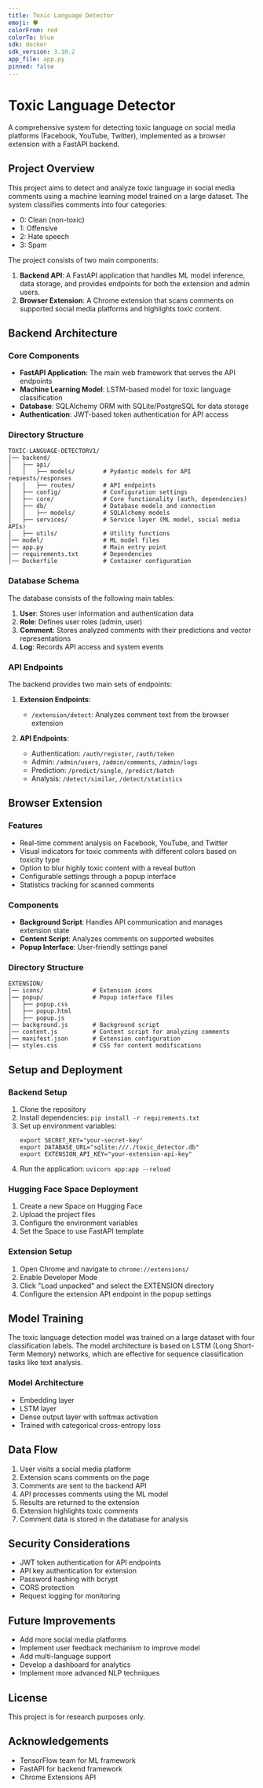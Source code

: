 ```yaml
---
title: Toxic Language Detector
emoji: 🛡️
colorFrom: red
colorTo: blue
sdk: docker
sdk_version: 3.10.2
app_file: app.py
pinned: false
---
```


# Toxic Language Detector

A comprehensive system for detecting toxic language on social media platforms (Facebook, YouTube, Twitter), implemented as a browser extension with a FastAPI backend.

## Project Overview

This project aims to detect and analyze toxic language in social media comments using a machine learning model trained on a large dataset. The system classifies comments into four categories:

- 0: Clean (non-toxic)
- 1: Offensive
- 2: Hate speech
- 3: Spam

The project consists of two main components:

1. **Backend API**: A FastAPI application that handles ML model inference, data storage, and provides endpoints for both the extension and admin users.
2. **Browser Extension**: A Chrome extension that scans comments on supported social media platforms and highlights toxic content.

## Backend Architecture

### Core Components

- **FastAPI Application**: The main web framework that serves the API endpoints
- **Machine Learning Model**: LSTM-based model for toxic language classification
- **Database**: SQLAlchemy ORM with SQLite/PostgreSQL for data storage
- **Authentication**: JWT-based token authentication for API access

### Directory Structure

```
TOXIC-LANGUAGE-DETECTORV1/
│── backend/
│   ├── api/
│   │   ├── models/        # Pydantic models for API requests/responses
│   │   ├── routes/        # API endpoints
│   ├── config/            # Configuration settings
│   ├── core/              # Core functionality (auth, dependencies)
│   ├── db/                # Database models and connection
│   │   ├── models/        # SQLAlchemy models
│   ├── services/          # Service layer (ML model, social media APIs)
│   ├── utils/             # Utility functions
│── model/                 # ML model files
│── app.py                 # Main entry point
│── requirements.txt       # Dependencies
│── Dockerfile             # Container configuration
```

### Database Schema

The database consists of the following main tables:

1. **User**: Stores user information and authentication data
2. **Role**: Defines user roles (admin, user)
3. **Comment**: Stores analyzed comments with their predictions and vector representations
4. **Log**: Records API access and system events

### API Endpoints

The backend provides two main sets of endpoints:

1. **Extension Endpoints**:
   - `/extension/detect`: Analyzes comment text from the browser extension

2. **API Endpoints**:
   - Authentication: `/auth/register`, `/auth/token`
   - Admin: `/admin/users`, `/admin/comments`, `/admin/logs`
   - Prediction: `/predict/single`, `/predict/batch`
   - Analysis: `/detect/similar`, `/detect/statistics`

## Browser Extension

### Features

- Real-time comment analysis on Facebook, YouTube, and Twitter
- Visual indicators for toxic comments with different colors based on toxicity type
- Option to blur highly toxic content with a reveal button
- Configurable settings through a popup interface
- Statistics tracking for scanned comments

### Components

- **Background Script**: Handles API communication and manages extension state
- **Content Script**: Analyzes comments on supported websites
- **Popup Interface**: User-friendly settings panel

### Directory Structure

```
EXTENSION/
│── icons/              # Extension icons
│── popup/              # Popup interface files
│   ├── popup.css
│   ├── popup.html
│   ├── popup.js
│── background.js       # Background script
│── content.js          # Content script for analyzing comments
│── manifest.json       # Extension configuration
│── styles.css          # CSS for content modifications
```

## Setup and Deployment

### Backend Setup

1. Clone the repository
2. Install dependencies: `pip install -r requirements.txt`
3. Set up environment variables:
   ```
   export SECRET_KEY="your-secret-key"
   export DATABASE_URL="sqlite:///./toxic_detector.db"
   export EXTENSION_API_KEY="your-extension-api-key"
   ```
4. Run the application: `uvicorn app:app --reload`

### Hugging Face Space Deployment

1. Create a new Space on Hugging Face
2. Upload the project files
3. Configure the environment variables
4. Set the Space to use FastAPI template

### Extension Setup

1. Open Chrome and navigate to `chrome://extensions/`
2. Enable Developer Mode
3. Click "Load unpacked" and select the EXTENSION directory
4. Configure the extension API endpoint in the popup settings

## Model Training

The toxic language detection model was trained on a large dataset with four classification labels. The model architecture is based on LSTM (Long Short-Term Memory) networks, which are effective for sequence classification tasks like text analysis.

### Model Architecture

- Embedding layer
- LSTM layer
- Dense output layer with softmax activation
- Trained with categorical cross-entropy loss

## Data Flow

1. User visits a social media platform
2. Extension scans comments on the page
3. Comments are sent to the backend API
4. API processes comments using the ML model
5. Results are returned to the extension
6. Extension highlights toxic comments
7. Comment data is stored in the database for analysis

## Security Considerations

- JWT token authentication for API endpoints
- API key authentication for extension
- Password hashing with bcrypt
- CORS protection
- Request logging for monitoring

## Future Improvements

- Add more social media platforms
- Implement user feedback mechanism to improve model
- Add multi-language support
- Develop a dashboard for analytics
- Implement more advanced NLP techniques

## License

This project is for research purposes only.

## Acknowledgements

- TensorFlow team for ML framework
- FastAPI for backend framework
- Chrome Extensions API